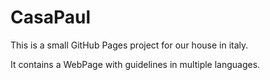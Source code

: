 # CasaPaul

This is a small GitHub Pages project for our house in italy.

It contains a WebPage with guidelines in multiple languages.
